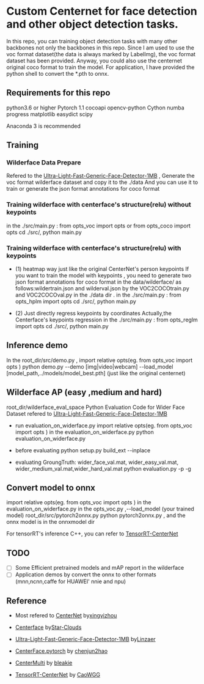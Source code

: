 # Custom Centernet for face detection and other object detection tasks. 
   In this repo, you can training object detection tasks with many other backbones not only the backbones in this repo. 
   Since I am used to use the voc format dataset(the data is always marked by LabelImg), the voc format dataset has been provided. 
   Anyway, you could also use the centernet original coco format to train the model.
   For application, I have provided the python shell to convert the *.pth to onnx.

## Requirements for this repo
   python3.6 or higher
   Pytorch 1.1
   cocoapi
   opencv-python
   Cython
   numba
   progress
   matplotlib
   easydict
   scipy
   
   Anaconda 3 is recommended
   
   
## Training 
### Wilderface Data Prepare
   Refered to the [Ultra-Light-Fast-Generic-Face-Detector-1MB](https://github.com/Linzaer/Ultra-Light-Fast-Generic-Face-Detector-1MB) , Generate the voc format wilderface dataset and copy it to the ./data 
   And you can use it to train or generate the json format annotations for coco format 
	 
### Training wilderface with centerface's structure(relu) without keypoints
   in  the ./src/main.py : from opts_voc import opts  or from opts_coco import opts 
   cd ./src/, python main.py 
	 
### Training wilderface with centerface's structure(relu) with keypoints
   *  (1) heatmap way just like the original CenterNet's person keypoints
	  If you want to train the model with keypoints , you need to generate two json format annotations for coco format in the data/wilderface/ as follows:wildertrain.json and wilderval.json by the VOC2COCOtrain.py and VOC2COCOval.py in the ./data dir .
      in  the ./src/main.py : from opts_hplm import opts
      cd ./src/, python main.py 
	  
   * (2) Just directly regress keypoints by coordinates
	   Actually,the Centerface's keypoints regression
	   in  the ./src/main.py : from opts_reglm import opts
	   cd ./src/, python main.py 
    
## Inference demo
In the root_dir/src/demo.py , import relative opts(eg. from opts_voc import opts )
python demo.py --demo [img|video|webcam] --load_model [model_path,../models/model_best.pth]  (just like the original centernet)
	
## Wilderface AP (easy ,medium and hard)
  root_dir/wilderface_eval_space 
	Python Evaluation Code for Wider Face Dataset refered to [Ultra-Light-Fast-Generic-Face-Detector-1MB](https://github.com/Linzaer/Ultra-Light-Fast-Generic-Face-Detector-1MB)
* run evaluation_on_widerface.py
      import relative opts(eg. from opts_voc import opts ) in the evaluation_on_widerface.py
      python evaluation_on_widerface.py
		
 * before evaluating
      python setup.py build_ext --inplace
		
 * evaluating
      GroungTruth: wider_face_val.mat, wider_easy_val.mat, wider_medium_val.mat,wider_hard_val.mat
      python evaluation.py -p <your prediction dir> -g <groud truth dir>
	  
## Convert model to onnx
  import relative opts(eg. from opts_voc import opts ) in the evaluation_on_widerface.py 
   in the opts_voc.py ,--load_model (your trained model)
   root_dir/src/pytorch2onnx.py
   python pytorch2onnx.py , and the onnx model is in the onnxmodel dir
	
   For tensorRT's inference C++, you can refer to [TensorRT-CenterNet](https://github.com/CaoWGG/TensorRT-CenterNet)
	
	
## TODO
   - [ ] Some Efficient pretrained models and mAP report in the wilderface
   - [ ] Application demos by convert the onnx to other formats (mnn,ncnn,caffe for HUAWEI' nnie and npu) 
   
## Reference
   * Most refered to [CenterNet](https://github.com/xingyizhou/centernet) by[xingyizhou](https://github.com/xingyizhou)
   * [Centerface](https://github.com/Star-Clouds/CenterFace) by[Star-Clouds](https://github.com/Star-Clouds)  
   * [Ultra-Light-Fast-Generic-Face-Detector-1MB](https://github.com/Linzaer/Ultra-Light-Fast-Generic-Face-Detector-1MB) by[Linzaer](https://github.com/Linzaer)
   * [CenterFace.pytorch](https://github.com/chenjun2hao/CenterFace.pytorch) by [chenjun2hao](https://github.com/chenjun2hao)
   
   * [CenterMulti](https://github.com/bleakie/CenterMulti) by [bleakie](https://github.com/bleakie)
   
   * [TensorRT-CenterNet](https://github.com/CaoWGG/TensorRT-CenterNet) by [CaoWGG](https://github.com/CaoWGG)
   
   
   
   

	
   
